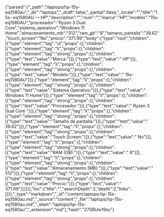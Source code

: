 {"parsed":{"_path":"/laptops/hp-15s-eq1580au","_dir":"laptops","_draft":false,"_partial":false,"_locale":"","title":"15s- eq1580AU — HP","description":"","num":"","marca":"HP","modelo":"15s- eq1580AU","procesador":"Ryzen 3 Dual Core","sistema_operativo":"Windows 11 Home","almacenamiento_mb":"512","ram_gb":"8","tamano_pantalla":"39.62","touch_screen":"No","precio":"371.99","body":{"type":"root","children":[{"type":"element","tag":"ul","props":{},"children":[{"type":"element","tag":"li","props":{},"children":[{"type":"element","tag":"strong","props":{},"children":[{"type":"text","value":"Marca:"}]},{"type":"text","value":" HP"}]},{"type":"element","tag":"li","props":{},"children":[{"type":"element","tag":"strong","props":{},"children":[{"type":"text","value":"Modelo:"}]},{"type":"text","value":" 15s- eq1580AU"}]},{"type":"element","tag":"li","props":{},"children":[{"type":"element","tag":"strong","props":{},"children":[{"type":"text","value":"Sistema Operativo:"}]},{"type":"text","value":" Windows 11 Home"}]},{"type":"element","tag":"li","props":{},"children":[{"type":"element","tag":"strong","props":{},"children":[{"type":"text","value":"Procesador:"}]},{"type":"text","value":" Ryzen 3 Dual Core "}]},{"type":"element","tag":"li","props":{},"children":[{"type":"element","tag":"strong","props":{},"children":[{"type":"text","value":"Tamaño de pantalla:"}]},{"type":"text","value":" 39.62"}]},{"type":"element","tag":"li","props":{},"children":[{"type":"element","tag":"strong","props":{},"children":[{"type":"text","value":"Touch Screen:"}]},{"type":"text","value":" No"}]},{"type":"element","tag":"li","props":{},"children":[{"type":"element","tag":"strong","props":{},"children":[{"type":"text","value":"RAM (GB):"}]},{"type":"text","value":" 8"}]},{"type":"element","tag":"li","props":{},"children":[{"type":"element","tag":"strong","props":{},"children":[{"type":"text","value":"Almacenamiento (MB):"}]},{"type":"text","value":" 512"}]},{"type":"element","tag":"li","props":{},"children":[{"type":"element","tag":"strong","props":{},"children":[{"type":"text","value":"Precio:"}]},{"type":"text","value":" 371.99"}]}]}],"toc":{"title":"","searchDepth":2,"depth":2,"links":[]}},"_type":"markdown","_id":"content:laptops:hp-15s-eq1580au.md","_source":"content","_file":"laptops/hp-15s-eq1580au.md","_stem":"laptops/hp-15s-eq1580au","_extension":"md"},"hash":"27SBUw19sx"}
